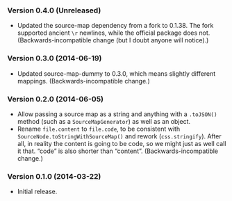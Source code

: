 ### Version 0.4.0 (Unreleased) ###

- Updated the source-map dependency from a fork to 0.1.38. The fork supported
  ancient `\r` newlines, while the official package does not.
  (Backwards-incompatible change (but I doubt anyone will notice).)


### Version 0.3.0 (2014-06-19) ###

- Updated source-map-dummy to 0.3.0, which means slightly different mappings.
  (Backwards-incompatible change.)


### Version 0.2.0 (2014-06-05) ###

- Allow passing a source map as a string and anything with a `.toJSON()` method
  (such as a `SourceMapGenerator`) as well as an object.
- Rename `file.content` to `file.code`, to be consistent with
  `SourceNode.toStringWithSourceMap()` and rework (`css.stringify`). After all,
  in reality the content is going to be code, so we might just as well call it
  that. “code” is also shorter than “content”. (Backwards-incompatible change.)


### Version 0.1.0 (2014-03-22) ###

- Initial release.

